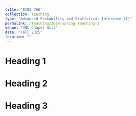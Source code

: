 ```yaml
---
title: "BIOS 760"
collection: teaching
type: "Advanced Probability and Statistical Inference (I)"
permalink: /teaching/2014-spring-teaching-1
venue: "UNC Chapel Hill"
date: "Fall 2025"
location: ""
---
```



Heading 1
======

Heading 2
======

Heading 3
======
